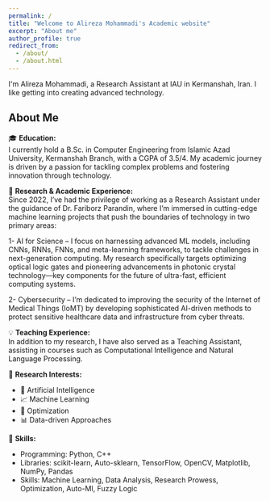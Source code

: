 ```yaml
---
permalink: /
title: "Welcome to Alireza Mohammadi's Academic website"
excerpt: "About me"
author_profile: true
redirect_from:
  - /about/
  - /about.html
---
```


I'm Alireza Mohammadi, a Research Assistant at IAU in Kermanshah, Iran. I like getting into creating advanced technology.

## About Me

🎓 **Education:**  
I currently hold a B.Sc. in Computer Engineering from Islamic Azad University, Kermanshah Branch, with a CGPA of 3.5/4. My academic journey is driven by a passion for tackling complex problems and fostering innovation through technology.

🔬 **Research & Academic Experience:**  
Since 2022, I’ve had the privilege of working as a Research Assistant under the guidance of Dr. Fariborz Parandin, where I’m immersed in cutting-edge machine learning projects that push the boundaries of technology in two primary areas:

1- AI for Science – I focus on harnessing advanced ML models, including CNNs, RNNs, FNNs, and meta-learning frameworks, to tackle challenges in next-generation computing. My research specifically targets optimizing optical logic gates and pioneering advancements in photonic crystal technology—key components for the future of ultra-fast, efficient computing systems.

2- Cybersecurity – I’m dedicated to improving the security of the Internet of Medical Things (IoMT) by developing sophisticated AI-driven methods to protect sensitive healthcare data and infrastructure from cyber threats.


💡 **Teaching Experience:**  
In addition to my research, I have also served as a Teaching Assistant, assisting in courses such as Computational Intelligence and Natural Language Processing. 

🚀 **Research Interests:**
- 🤖 Artificial Intelligence
- 📈 Machine Learning
- 🔧 Optimization
- 📊 Data-driven Approaches

🔧 **Skills:**
- Programming: Python, C++
- Libraries: scikit-learn, Auto-sklearn, TensorFlow, OpenCV, Matplotlib, NumPy, Pandas
- Skills: Machine Learning, Data Analysis, Research Prowess, Optimization, Auto-Ml, Fuzzy Logic


